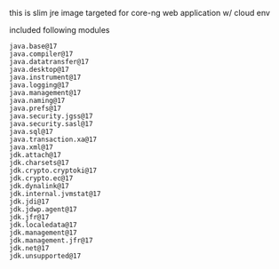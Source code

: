 this is slim jre image targeted for core-ng web application w/ cloud env

included following modules
```
java.base@17
java.compiler@17
java.datatransfer@17
java.desktop@17
java.instrument@17
java.logging@17
java.management@17
java.naming@17
java.prefs@17
java.security.jgss@17
java.security.sasl@17
java.sql@17
java.transaction.xa@17
java.xml@17
jdk.attach@17
jdk.charsets@17
jdk.crypto.cryptoki@17
jdk.crypto.ec@17
jdk.dynalink@17
jdk.internal.jvmstat@17
jdk.jdi@17
jdk.jdwp.agent@17
jdk.jfr@17
jdk.localedata@17
jdk.management@17
jdk.management.jfr@17
jdk.net@17
jdk.unsupported@17
```
